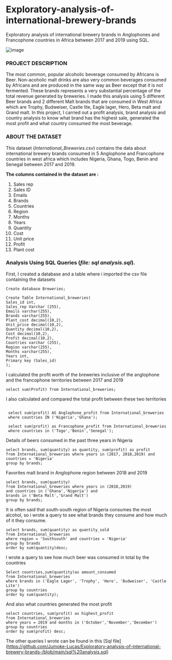 # Exploratory-analysis-of-international-brewery-brands
Exploratory analysis of international brewery brands in Anglophones and Francophone countries in Africa between 2017 and 2019 using SQL.


![image](https://nairametrics.com/wp-content/uploads/2022/05/International-Breweries.png)


### PROJECT DESCRIPTION

The most common, popular alcoholic beverage consumed by Africans is Beer. Non-acoholic malt drinks are also very common beverages consumed by Africans and are produced in the same way as Beer except that it is not fermented. These brands represents a very substantial percentage of the total revenue generated by breweries. I made this analysis using 5 different Beer brands and 2 different Malt brands that are consumed in West Africa which are Trophy, Budweiser, Castle lite, Eagle lager, Hero, Beta malt and Grand malt.
In this project, I carried out a profit analysis, brand analysis and country analysis to know what brand has the highest sale, generated the most profit and what country consumed the most beverage.




### ABOUT THE DATASET
This dataset (*International_Breweries.csv*) contains the data about international brewery brands consumed in 5 Anglophone and Francophone countries in west africa which includes Nigeria, Ghana, Togo, Benin and Senegal between 2017 and 2019.

**The columns contained in the dataset are :**
1. Sales rep
2. Sales ID
3. Emails
4. Brands
5. Countries
6. Region
7. Months
8. Years
9. Quantity
10. Cost
11. Unit price
12. Profit
13. Plant cost

### Analysis Using SQL Queries (*file: sql analysis.sql*).

First, I created a database and a table where i imported the csv file containing the datasets
```
Create database Breweries;

Create Table International_breweries(
Sales_id int,
Sales_rep Varchar (255),
Emails varchar(255),
Brands varchar(255),
Plant_cost decimal(10,2),
Unit_price decimal(10,2),
Quantity decimal(10,2),
Cost decimal(10,2),
Profit decimal(10,2),
Countries varchar (255),
Region varchar(255),
Months varchar(255),
Years int,
Primary key (Sales_id)
);
```
I calculated the profit worth of the breweries inclusive of the anglophone and the francophone territories between 2017 and 2019

```
select sum(Profit) from International_breweries;

```
I also calculated and compared the total profit between these two territories 
```
 
 select sum(profit) AS Anglophone_profit from International_breweries
 where countries IN ('Nigeria','Ghana');
 
 select sum(profit) as Francophone_profit from International_breweries
 where countries in ('Togo','Benin','Senegal');
```
Details of beers consumed in the past three years in Nigeria
```
select brands, sum(quantity) as quantity, sum(profit) as profit
from International_breweries where years in (2017, 2018,2019) and 
countries = 'Nigeria'
group by brands;

```
Favorites malt brand in Anglophone region between 2018 and 2019
```
select brands, sum(quantity) 
from International_breweries where years in (2018,2019)
and countries in ('Ghana','Nigeria') and 
brands in ('Beta Malt','Grand Malt')
group by brands;
```
It is often said that south-south region of Nigeria consumes the most alcohol, so i wrote a query to see what brands they consume and how much of it they consume.
```
select brands, sum(quantity) as quantity_sold
from International_breweries
where region = 'Southsouth' and countries = 'Nigeria'
group by brands
order by sum(quantity)desc;
```
I wrote a query to see how much beer was consumed in total by the countries 

```
Select countries,sum(quantity)as amount_consumed
from International_breweries
where brands in ('Eagle Lager', 'Trophy', 'Hero', 'Budweiser', 'Castle Lite')
group by countries
order by sum(quantity);
```
And also what countries generated the most profit
```
select countries, sum(profit) as highest_profit
from International_breweries
where years = 2019 and months in ('October','November','December')
group by countries
order by sum(profit) desc;

```
The other queries I wrote can be found in this [Sql file] (https://github.com/Jumoke-Lucas/Exploratory-analysis-of-international-brewery-brands-/blob/main/sql%20analysis.sql)
